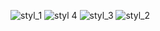 ![styl_1](https://user-images.githubusercontent.com/90202111/147882090-c2bde12b-0e22-41f3-a4e9-b14a76269cd9.PNG)
![styl 4](https://user-images.githubusercontent.com/90202111/147882091-fb7cc264-4b7e-44c0-9038-dcbc9ff42eae.PNG)
![styl_3](https://user-images.githubusercontent.com/90202111/147882097-dee0d7f9-80d2-49c9-aa8f-cfc457667b9c.PNG)
![styl_2](https://user-images.githubusercontent.com/90202111/147882098-c183fea4-2df6-4522-bab6-04587271607f.PNG)
